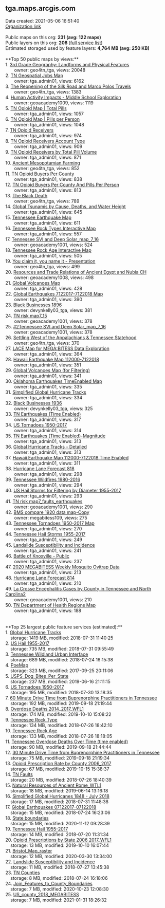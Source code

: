 <h2>tga.maps.arcgis.com</h2> Data created: 2021-05-06 16:51:40 <br /><a target='new' href='https://tga.maps.arcgis.com'>Organization link</a><br /><br />Public maps on this org: <b>231 (avg: 122 maps)</b><br />Public layers on this org: <b>208 </b>(<a target='new' href='https://services.arcgis.com/QdHwhlbx61LR3TWb/ArcGIS/rest/services'>full service list</a>)<br />Estimated storaged used by feature layers: <b>4,764 MB (avg: 250 KB)</b><br /><br />**Top 50 public maps by views:**<br />  1. <a target='new' href='https://www.arcgis.com/home/item.html?id=607c6fa08cd24a1ebde3436fb7c1ecc3'>3rd Grade Geography: Landforms and Physical Features</a> <br />  &nbsp;&nbsp;&nbsp;&nbsp; &nbsp;&nbsp;owner: geo4tn_tga, views: 20048<br />  2. <a target='new' href='https://www.arcgis.com/home/item.html?id=25f55d2a85c042d1b8fd591328c15af8'>TN Geospatial Jobs Map</a> <br />  &nbsp;&nbsp;&nbsp;&nbsp; &nbsp;&nbsp;owner: tga_admin01, views: 6162<br />  3. <a target='new' href='https://www.arcgis.com/home/item.html?id=c8b9946530184a58bff1dbf3a04c277e'>The Reopening of the Silk Road and Marco Polos Travels</a> <br />  &nbsp;&nbsp;&nbsp;&nbsp; &nbsp;&nbsp;owner: geo4tn_tga, views: 1383<br />  4. <a target='new' href='https://www.arcgis.com/home/item.html?id=3f1c346e949641499ce94d36834ac0a0'>Human Activity Impacts - Middle School Exploration</a> <br />  &nbsp;&nbsp;&nbsp;&nbsp; &nbsp;&nbsp;owner: geoacademy1009, views: 1119<br />  5. <a target='new' href='https://www.arcgis.com/home/item.html?id=caedec2577a44394baeb4243d8582c06'>TN Opioid Map | Total Pills</a> <br />  &nbsp;&nbsp;&nbsp;&nbsp; &nbsp;&nbsp;owner: tga_admin01, views: 1057<br />  6. <a target='new' href='https://www.arcgis.com/home/item.html?id=d34fc86e462842aa8bb5db390ee44f91'>TN Opioid Map | Pills per Person</a> <br />  &nbsp;&nbsp;&nbsp;&nbsp; &nbsp;&nbsp;owner: tga_admin01, views: 1048<br />  7. <a target='new' href='https://www.arcgis.com/home/item.html?id=346288ef35ce4603812a4a651826ce31'>TN Opioid Receivers</a> <br />  &nbsp;&nbsp;&nbsp;&nbsp; &nbsp;&nbsp;owner: tga_admin01, views: 974<br />  8. <a target='new' href='https://www.arcgis.com/home/item.html?id=4c5af7af39944541ac431fbe2c77ba47'>TN Opioid Receivers Account Type</a> <br />  &nbsp;&nbsp;&nbsp;&nbsp; &nbsp;&nbsp;owner: tga_admin01, views: 909<br />  9. <a target='new' href='https://www.arcgis.com/home/item.html?id=7429f44d088c4f588ec197840f8e6a99'>TN Opioid Receivers by Total Pill Volume</a> <br />  &nbsp;&nbsp;&nbsp;&nbsp; &nbsp;&nbsp;owner: tga_admin01, views: 871<br />  10. <a target='new' href='https://www.arcgis.com/home/item.html?id=f33d628f8cc642bfa8237b5f5179fbf5'>Ancient Mesopotamian Farming</a> <br />  &nbsp;&nbsp;&nbsp;&nbsp; &nbsp;&nbsp;owner: geo4tn_tga, views: 852<br />  11. <a target='new' href='https://www.arcgis.com/home/item.html?id=6ac9f71719c94f80867c935fcbdb051e'>TN Opioid Buyers Per County</a> <br />  &nbsp;&nbsp;&nbsp;&nbsp; &nbsp;&nbsp;owner: tga_admin01, views: 838<br />  12. <a target='new' href='https://www.arcgis.com/home/item.html?id=c0006fc69d01493089047dadb90e28e2'>TN Opioid Buyers Per County  And Pills Per Person</a> <br />  &nbsp;&nbsp;&nbsp;&nbsp; &nbsp;&nbsp;owner: tga_admin01, views: 813<br />  13. <a target='new' href='https://www.arcgis.com/home/item.html?id=a711efa86bd94e92acbe61551dafb945'>The Black Death</a> <br />  &nbsp;&nbsp;&nbsp;&nbsp; &nbsp;&nbsp;owner: geo4tn_tga, views: 789<br />  14. <a target='new' href='https://www.arcgis.com/home/item.html?id=0e7439c313164713a7a893c3f6a6daf3'>Global Tsunamis by Cause, Deaths, and Water Height</a> <br />  &nbsp;&nbsp;&nbsp;&nbsp; &nbsp;&nbsp;owner: tga_admin01, views: 645<br />  15. <a target='new' href='https://www.arcgis.com/home/item.html?id=9e718c30c52d49b88ae6e7cfcd0b859d'>Tennessee Earthquake Map</a> <br />  &nbsp;&nbsp;&nbsp;&nbsp; &nbsp;&nbsp;owner: tga_admin01, views: 611<br />  16. <a target='new' href='https://www.arcgis.com/home/item.html?id=ddaac13dd4d948bb987ada0c449aa506'>Tennessee Rock Types Interactive Map</a> <br />  &nbsp;&nbsp;&nbsp;&nbsp; &nbsp;&nbsp;owner: tga_admin01, views: 557<br />  17. <a target='new' href='https://www.arcgis.com/home/item.html?id=b5c8c5a092d84592a35b2db573d8371e'>Tennessee SVI  and Deep Solar_map_7_16</a> <br />  &nbsp;&nbsp;&nbsp;&nbsp; &nbsp;&nbsp;owner: geoacademy1001, views: 524<br />  18. <a target='new' href='https://www.arcgis.com/home/item.html?id=9e3c0dc6ed1a4c1ca1682b08a0b1c8a5'>Tennessee Rock Age Interactive Map</a> <br />  &nbsp;&nbsp;&nbsp;&nbsp; &nbsp;&nbsp;owner: tga_admin01, views: 505<br />  19. <a target='new' href='https://www.arcgis.com/home/item.html?id=a979706f95224ddcb41eda4192507951'>You claim it, you name it  - Presentation</a> <br />  &nbsp;&nbsp;&nbsp;&nbsp; &nbsp;&nbsp;owner: geo4tn_tga, views: 499<br />  20. <a target='new' href='https://www.arcgis.com/home/item.html?id=68a7c2e6e6564947818c356187086023'>Resources and Trade Relations of Ancient Egypt and Nubia CH</a> <br />  &nbsp;&nbsp;&nbsp;&nbsp; &nbsp;&nbsp;owner: geoacademy1008, views: 498<br />  21. <a target='new' href='https://www.arcgis.com/home/item.html?id=2f25f6ddfdda445a848b427bdaf58120'>Global Volcanoes Map</a> <br />  &nbsp;&nbsp;&nbsp;&nbsp; &nbsp;&nbsp;owner: tga_admin01, views: 428<br />  22. <a target='new' href='https://www.arcgis.com/home/item.html?id=3ef489e3069148c2b13924bf542b6887'>Global Earthquakes 7122017-7122018 Map</a> <br />  &nbsp;&nbsp;&nbsp;&nbsp; &nbsp;&nbsp;owner: tga_admin01, views: 390<br />  23. <a target='new' href='https://www.arcgis.com/home/item.html?id=39dda2008f784b5299feb44d97a772ea'>Black Businesses 1896</a> <br />  &nbsp;&nbsp;&nbsp;&nbsp; &nbsp;&nbsp;owner: devynkelly03_tga, views: 381<br />  24. <a target='new' href='https://www.arcgis.com/home/item.html?id=a1d3c3f9f8594417a26c50f2df1c75b7'>TN risk map7_15</a> <br />  &nbsp;&nbsp;&nbsp;&nbsp; &nbsp;&nbsp;owner: geoacademy1001, views: 378<br />  25. <a target='new' href='https://www.arcgis.com/home/item.html?id=1ecae96a337d496a94143b5c18517b93'>#2Tennessee SVI  and Deep Solar_map_7_16</a> <br />  &nbsp;&nbsp;&nbsp;&nbsp; &nbsp;&nbsp;owner: geoacademy1001, views: 378<br />  26. <a target='new' href='https://www.arcgis.com/home/item.html?id=7016be44b82d422ba762299bf793c293'>Settling West of the Appalachians & Tennessee Statehood</a> <br />  &nbsp;&nbsp;&nbsp;&nbsp; &nbsp;&nbsp;owner: geo4tn_tga, views: 370<br />  27. <a target='new' href='https://www.arcgis.com/home/item.html?id=a5c7443265444924be2ad69d42b37ed6'>LACE Map for MEGA:BITESS Data Exploration</a> <br />  &nbsp;&nbsp;&nbsp;&nbsp; &nbsp;&nbsp;owner: tga_admin01, views: 364<br />  28. <a target='new' href='https://www.arcgis.com/home/item.html?id=72280061a2494e5995ffda5539ea6133'>Hawaii Earthquake Map 112000-7122018</a> <br />  &nbsp;&nbsp;&nbsp;&nbsp; &nbsp;&nbsp;owner: tga_admin01, views: 351<br />  29. <a target='new' href='https://www.arcgis.com/home/item.html?id=930da75a62574b59a760802870b63883'>Global Volcanoes Map (for Filtering)</a> <br />  &nbsp;&nbsp;&nbsp;&nbsp; &nbsp;&nbsp;owner: tga_admin01, views: 341<br />  30. <a target='new' href='https://www.arcgis.com/home/item.html?id=1b6298722782414cb9f9891e4b7b7f1d'>Oklahoma Earthquakes  TimeEnabled Map</a> <br />  &nbsp;&nbsp;&nbsp;&nbsp; &nbsp;&nbsp;owner: tga_admin01, views: 335<br />  31. <a target='new' href='https://www.arcgis.com/home/item.html?id=e064892f4bc548248b121e7a2d9350aa'>Simplified Global Hurricane Tracks</a> <br />  &nbsp;&nbsp;&nbsp;&nbsp; &nbsp;&nbsp;owner: tga_admin01, views: 334<br />  32. <a target='new' href='https://www.arcgis.com/home/item.html?id=db554089f02a4d23b20dfb14ef01f073'>Black Businesses 1936</a> <br />  &nbsp;&nbsp;&nbsp;&nbsp; &nbsp;&nbsp;owner: devynkelly03_tga, views: 325<br />  33. <a target='new' href='https://www.arcgis.com/home/item.html?id=138e92bb330e45e6a3642bae49cc8ce2'>TN Earthquakes (Time Enabled)</a> <br />  &nbsp;&nbsp;&nbsp;&nbsp; &nbsp;&nbsp;owner: tga_admin01, views: 317<br />  34. <a target='new' href='https://www.arcgis.com/home/item.html?id=062d0786066e40818666755a7478ed5b'>US Tornadoes 1950-2017</a> <br />  &nbsp;&nbsp;&nbsp;&nbsp; &nbsp;&nbsp;owner: tga_admin01, views: 314<br />  35. <a target='new' href='https://www.arcgis.com/home/item.html?id=0a9dc152108f401292d52d10072b87cb'>TN Earthquakes (Time Enabled)-Magnitude</a> <br />  &nbsp;&nbsp;&nbsp;&nbsp; &nbsp;&nbsp;owner: tga_admin01, views: 313<br />  36. <a target='new' href='https://www.arcgis.com/home/item.html?id=3f38ace3a6344583a859549acd053212'>Global Hurricane Tracks - Detailed</a> <br />  &nbsp;&nbsp;&nbsp;&nbsp; &nbsp;&nbsp;owner: tga_admin01, views: 313<br />  37. <a target='new' href='https://www.arcgis.com/home/item.html?id=1ea71d83310d45f484bdeda24a84b09a'>Hawaii Earthquake Map 112000-7122018 Time Enabled</a> <br />  &nbsp;&nbsp;&nbsp;&nbsp; &nbsp;&nbsp;owner: tga_admin01, views: 311<br />  38. <a target='new' href='https://www.arcgis.com/home/item.html?id=e2ef7376d55d4b40b1743673400c9070'>Hurricane Lane Forecast 818</a> <br />  &nbsp;&nbsp;&nbsp;&nbsp; &nbsp;&nbsp;owner: tga_admin01, views: 298<br />  39. <a target='new' href='https://www.arcgis.com/home/item.html?id=a79c38b4e2974b6b889161fbff0038d1'>Tennessee Wildfires 1980-2016</a> <br />  &nbsp;&nbsp;&nbsp;&nbsp; &nbsp;&nbsp;owner: tga_admin01, views: 294<br />  40. <a target='new' href='https://www.arcgis.com/home/item.html?id=50b7ffed7dd34c6b8e10cc784106274a'>US Hail Storms for Filtering by Diameter 1955-2017</a> <br />  &nbsp;&nbsp;&nbsp;&nbsp; &nbsp;&nbsp;owner: tga_admin01, views: 293<br />  41. <a target='new' href='https://www.arcgis.com/home/item.html?id=4055518bc09d456194694f02fa2293b2'>TN risk map7_faults_earthquakes</a> <br />  &nbsp;&nbsp;&nbsp;&nbsp; &nbsp;&nbsp;owner: geoacademy1001, views: 290<br />  42. <a target='new' href='https://www.arcgis.com/home/item.html?id=8836703fc78e43268851f84fe49df7dd'>BMS compare 1920 data map-Copy</a> <br />  &nbsp;&nbsp;&nbsp;&nbsp; &nbsp;&nbsp;owner: megabitess109, views: 275<br />  43. <a target='new' href='https://www.arcgis.com/home/item.html?id=54e89c9d3b9a4242987115cafa4aa0fa'>Tennessee Tornadoes 1950-2017 Map</a> <br />  &nbsp;&nbsp;&nbsp;&nbsp; &nbsp;&nbsp;owner: tga_admin01, views: 270<br />  44. <a target='new' href='https://www.arcgis.com/home/item.html?id=4497f6a8912f42a5a8a0c89a985dd9ea'>Tennessee Hail Storms 1955-2017</a> <br />  &nbsp;&nbsp;&nbsp;&nbsp; &nbsp;&nbsp;owner: tga_admin01, views: 249<br />  45. <a target='new' href='https://www.arcgis.com/home/item.html?id=8efe279fd2d247aab7a0eb7112b7dfc4'>Landslide Susceptibility and Incidence</a> <br />  &nbsp;&nbsp;&nbsp;&nbsp; &nbsp;&nbsp;owner: tga_admin01, views: 241<br />  46. <a target='new' href='https://www.arcgis.com/home/item.html?id=b0ebca4497f6435cb757d82d1893a95e'>Battle of Knoxville - Public</a> <br />  &nbsp;&nbsp;&nbsp;&nbsp; &nbsp;&nbsp;owner: tga_admin01, views: 237<br />  47. <a target='new' href='https://www.arcgis.com/home/item.html?id=1c4465d5bbf54329b18196e02e6dfa63'>2020 MEGABITESS Weekly Mosquito Ovitrap Data</a> <br />  &nbsp;&nbsp;&nbsp;&nbsp; &nbsp;&nbsp;owner: tga_admin01, views: 213<br />  48. <a target='new' href='https://www.arcgis.com/home/item.html?id=dc05f3d8c3f0447dbea9dfa29df3d02d'>Hurricane Lane Forecast 814</a> <br />  &nbsp;&nbsp;&nbsp;&nbsp; &nbsp;&nbsp;owner: tga_admin01, views: 210<br />  49. <a target='new' href='https://www.arcgis.com/home/item.html?id=c3318e7d93864f288d2855a3cacecd30'>La Crosse Encephalitis Cases by County in Tennessee and North Carolina2</a> <br />  &nbsp;&nbsp;&nbsp;&nbsp; &nbsp;&nbsp;owner: geoacademy1001, views: 210<br />  50. <a target='new' href='https://www.arcgis.com/home/item.html?id=d15889023f184cb89d2e973701446c03'>TN Department of Health Regions Map</a> <br />  &nbsp;&nbsp;&nbsp;&nbsp; &nbsp;&nbsp;owner: tga_admin01, views: 188<br /><br /><br />**Top 25 largest public feature services (estimated):**<br /> 1. <a target='new' href='https://www.arcgis.com/home/item.html?id=21df35e58c344f5e875d9d8808bcafbe'>Global Hurricane Tracks</a><br /> &nbsp;&nbsp;&nbsp;&nbsp;storage: 1419 MB, modified: 2018-07-31 11:40:25<br /> 2. <a target='new' href='https://www.arcgis.com/home/item.html?id=15cf53256f38493cac4a813b07704876'>US Hail 1955-2017</a><br /> &nbsp;&nbsp;&nbsp;&nbsp;storage: 735 MB, modified: 2018-07-31 09:55:49<br /> 3. <a target='new' href='https://www.arcgis.com/home/item.html?id=bc751b7c5bb244a3b56279c10684f987'>Tennessee Wildland Urban Interface</a><br /> &nbsp;&nbsp;&nbsp;&nbsp;storage: 689 MB, modified: 2018-07-24 16:15:38<br /> 4. <a target='new' href='https://www.arcgis.com/home/item.html?id=91a38a9a573447c6bd273e7d72a7fc39'>PoeMap</a><br /> &nbsp;&nbsp;&nbsp;&nbsp;storage: 323 MB, modified: 2017-09-25 20:11:06<br /> 5. <a target='new' href='https://www.arcgis.com/home/item.html?id=de4f245cfef846c793f1282db1c0452b'>USPS_Dog_Bites_Per_State</a><br /> &nbsp;&nbsp;&nbsp;&nbsp;storage: 237 MB, modified: 2019-06-16 21:11:15<br /> 6. <a target='new' href='https://www.arcgis.com/home/item.html?id=3a3d23bb54e94907964a04c398aae469'>US Tornadoes 1950-2017</a><br /> &nbsp;&nbsp;&nbsp;&nbsp;storage: 195 MB, modified: 2018-07-30 13:18:35<br /> 7. <a target='new' href='https://www.arcgis.com/home/item.html?id=9e756c9f83584a669a332ae44204c808'>60 Minute Drive Time from Buprenorphine Practitioners in Tennessee</a><br /> &nbsp;&nbsp;&nbsp;&nbsp;storage: 192 MB, modified: 2019-09-18 21:19:44<br /> 8. <a target='new' href='https://www.arcgis.com/home/item.html?id=d0bda1f9ab804d8f870c2730fb917353'>Overdose Deaths 2014_2017_WFL1</a><br /> &nbsp;&nbsp;&nbsp;&nbsp;storage: 174 MB, modified: 2019-10-10 15:08:22<br /> 9. <a target='new' href='https://www.arcgis.com/home/item.html?id=749a7247fad544be8ded765f34d2ed07'>Tennessee Rock Type</a><br /> &nbsp;&nbsp;&nbsp;&nbsp;storage: 134 MB, modified: 2018-07-26 18:42:10<br /> 10. <a target='new' href='https://www.arcgis.com/home/item.html?id=669fc3f3cd4048689d48ef5f2d94bbbe'>Tennessee Rock Age</a><br /> &nbsp;&nbsp;&nbsp;&nbsp;storage: 133 MB, modified: 2018-07-26 18:18:05<br /> 11. <a target='new' href='https://www.arcgis.com/home/item.html?id=87b5131045894352ad318f9d4bf02183'>Tennessee Overdose Deaths Over Time (time enabled)</a><br /> &nbsp;&nbsp;&nbsp;&nbsp;storage: 90 MB, modified: 2019-09-18 21:44:44<br /> 12. <a target='new' href='https://www.arcgis.com/home/item.html?id=e06b30c2f9164c59aa6613b8c3d15f80'>30 Minute Drive Time from Buprenorphine Practitioners in Tennessee</a><br /> &nbsp;&nbsp;&nbsp;&nbsp;storage: 75 MB, modified: 2019-09-18 21:19:34<br /> 13. <a target='new' href='https://www.arcgis.com/home/item.html?id=242c70e723984add9da3794aa25d4ab0'>Opioid Prescription Rate by County 2006_2017</a><br /> &nbsp;&nbsp;&nbsp;&nbsp;storage: 67 MB, modified: 2019-10-15 15:38:37<br /> 14. <a target='new' href='https://www.arcgis.com/home/item.html?id=660a6366b0694a798a4d9a06d866ebee'>TN Faults</a><br /> &nbsp;&nbsp;&nbsp;&nbsp;storage: 20 MB, modified: 2018-07-26 18:40:39<br /> 15. <a target='new' href='https://www.arcgis.com/home/item.html?id=53d7f3062add4e2c9b9fe2f8273cfb96'>Natural Resources of Ancient Rome_WTL1</a><br /> &nbsp;&nbsp;&nbsp;&nbsp;storage: 18 MB, modified: 2019-06-14 13:16:18<br /> 16. <a target='new' href='https://www.arcgis.com/home/item.html?id=fa96aff931c840da94148270fcdc5645'>Simplified Global Hurricanes 1848 - July 2018</a><br /> &nbsp;&nbsp;&nbsp;&nbsp;storage: 17 MB, modified: 2018-07-31 11:48:38<br /> 17. <a target='new' href='https://www.arcgis.com/home/item.html?id=9a6f0a75f6f442a589d733ac755faf52'>Global Earthquakes 07122017-07122018</a><br /> &nbsp;&nbsp;&nbsp;&nbsp;storage: 15 MB, modified: 2018-07-24 16:23:06<br /> 18. <a target='new' href='https://www.arcgis.com/home/item.html?id=76911926197f49ad90dea888c035c164'>State boundaries</a><br /> &nbsp;&nbsp;&nbsp;&nbsp;storage: 15 MB, modified: 2020-11-12 09:28:39<br /> 19. <a target='new' href='https://www.arcgis.com/home/item.html?id=2e0080c9f2c740b88e71a224071ae50a'>Tennessee Hail 1955-2017</a><br /> &nbsp;&nbsp;&nbsp;&nbsp;storage: 14 MB, modified: 2018-07-20 11:31:34<br /> 20. <a target='new' href='https://www.arcgis.com/home/item.html?id=8b5a8ea34d59410799da86a01d8c53ab'>Opioid Prescriptions by State 2006 2017_WFL1</a><br /> &nbsp;&nbsp;&nbsp;&nbsp;storage: 13 MB, modified: 2019-10-10 16:07:44<br /> 21. <a target='new' href='https://www.arcgis.com/home/item.html?id=fcb3f657f5ae41e49b3f11ca55d2822c'>Bristol_Map_raster</a><br /> &nbsp;&nbsp;&nbsp;&nbsp;storage: 12 MB, modified: 2020-03-30 13:34:00<br /> 22. <a target='new' href='https://www.arcgis.com/home/item.html?id=801b2b37c4d44872ae8f29174ecbec52'>Landslide Susceptibility and Incidence</a><br /> &nbsp;&nbsp;&nbsp;&nbsp;storage: 11 MB, modified: 2018-07-27 13:45:38<br /> 23. <a target='new' href='https://www.arcgis.com/home/item.html?id=74d5b33de00144acab2ff257769134e5'>TN Counties</a><br /> &nbsp;&nbsp;&nbsp;&nbsp;storage: 8 MB, modified: 2018-07-24 16:18:06<br /> 24. <a target='new' href='https://www.arcgis.com/home/item.html?id=db5493e79e9443a08e153c89ba1cf410'>Join_Features_to_County_Boundaries</a><br /> &nbsp;&nbsp;&nbsp;&nbsp;storage: 7 MB, modified: 2020-10-23 12:08:30<br /> 25. <a target='new' href='https://www.arcgis.com/home/item.html?id=44c310c10831403b98d1d520e68436a4'>US_county_2018_MEGABITESS</a><br /> &nbsp;&nbsp;&nbsp;&nbsp;storage: 7 MB, modified: 2021-01-31 18:26:32<br />